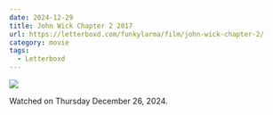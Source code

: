 ```yaml
---
date: 2024-12-29
title: John Wick Chapter 2 2017
url: https://letterboxd.com/funkylarma/film/john-wick-chapter-2/
category: movie
tags:
  - Letterboxd
---
```


![](https://a.ltrbxd.com/resized/sm/upload/wb/rc/zd/o6/fWz9LMfdES80BsJKucgzI5ZJhnB-0-600-0-900-crop.jpg?v=d5d6ba1b6e)

Watched on Thursday December 26, 2024.
